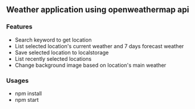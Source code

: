 ## Weather application using openweathermap api

### Features
* Search keyword to get location
* List selected location's current weather and 7 days forecast weather
* Save selected location to localstorage
* List recently selected locations
* Change background image based on location's main weather
### Usages
* npm install
* npm start
